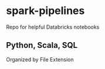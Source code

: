 # spark-pipelines
Repo for helpful Databricks notebooks

## Python, Scala, SQL
Organized by File Extension
